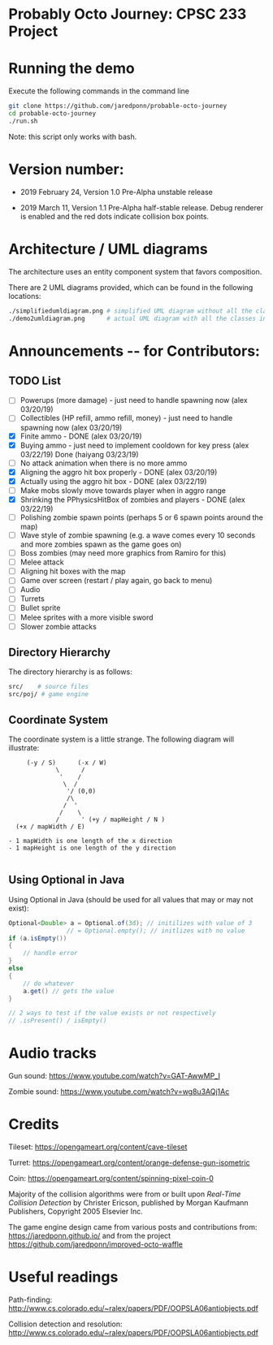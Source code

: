 # Probably Octo Journey: CPSC 233 Project


# Running the demo
Execute the following commands in the command line

```bash
git clone https://github.com/jaredponn/probable-octo-journey
cd probable-octo-journey
./run.sh 
```

Note: this script only works with bash.

# Version number:
- 2019 February 24, Version 1.0 Pre-Alpha unstable release

- 2019 March 11, Version 1.1 Pre-Alpha half-stable release. Debug renderer is enabled and the red dots indicate collision box points.


# Architecture / UML diagrams
The architecture uses an entity component system that favors composition.

There are 2 UML diagrams provided, which can be found in the following locations:
```bash
./simplifiedumldiagram.png # simplified UML diagram without all the classes
./demo2umldiagram.png      # actual UML diagram with all the classes in it
```

# Announcements -- for Contributors:

## TODO List
- [ ] Powerups (more damage) - just need to handle spawning now (alex 03/20/19)
- [ ] Collectibles (HP refill, ammo refill, money) - just need to handle spawning now (alex 03/20/19)
- [x] Finite ammo - DONE (alex 03/20/19)
- [x] Buying ammo - just need to implement cooldown for key press (alex 03/22/19) Done (haiyang 03/23/19)
- [ ] No attack animation when there is no more ammo 
- [x] Aligning the aggro hit box properly - DONE (alex 03/20/19) 
- [x] Actually using the aggro hit box - DONE (alex 03/22/19)
- [ ] Make mobs slowly move towards player when in aggro range 
- [x] Shrinking the PPhysicsHitBox of zombies and players - DONE (alex 03/22/19)
- [ ] Polishing zombie spawn points (perhaps 5 or 6 spawn points around the map)
- [ ] Wave style of zombie spawning (e.g. a wave comes every 10 seconds and more zombies spawn as the game goes on)
- [ ] Boss zombies (may need more graphics from Ramiro for this)
- [ ] Melee attack
- [ ] Aligning hit boxes with the map
- [ ] Game over screen (restart / play again, go back to menu)
- [ ] Audio
- [ ] Turrets
- [ ] Bullet sprite
- [ ] Melee sprites with a more visible sword
- [ ] Slower zombie attacks

## Directory Hierarchy
The directory hierarchy is as follows:
```bash
src/    # source files
src/poj/ # game engine
```

## Coordinate System
The coordinate system is a little strange. The following diagram will illustrate:
```
     (-y / S)      (-x / W)
             \      /
              '    /
               \  /
                '/ (0,0)
                /\
               /  '
              /    \
             /      ' (+y / mapHeight / N )
  (+x / mapWidth / E)

- 1 mapWidth is one length of the x direction
- 1 mapHeight is one length of the y direction


```

## Using Optional in Java
Using Optional in Java (should be used for all values that may or may not exist):
```Java
Optional<Double> a = Optional.of(3d); // initilizes with value of 3
                // = Optional.empty(); // initlizes with no value
if (a.isEmpty())
{
	// handle error
}
else
{
	// do whatever
	a.get() // gets the value
}

// 2 ways to test if the value exists or not respectively
// .isPresent() / isEmpty()
```

# Audio tracks
Gun sound: https://www.youtube.com/watch?v=GAT-AwwMP_I

Zombie sound: https://www.youtube.com/watch?v=wg8u3AQj1Ac

# Credits
Tileset: https://opengameart.org/content/cave-tileset


Turret: https://opengameart.org/content/orange-defense-gun-isometric


Coin: https://opengameart.org/content/spinning-pixel-coin-0



Majority of the collision algorithms were from or built upon *Real-Time Collision Detection* by Christer Ericson, published by Morgan Kaufmann Publishers, Copyright 2005 Elsevier Inc.


The game engine design came from various posts and contributions from: https://jaredponn.github.io/ and from the project https://github.com/jaredponn/improved-octo-waffle


# Useful readings
Path-finding: http://www.cs.colorado.edu/~ralex/papers/PDF/OOPSLA06antiobjects.pdf


Collision detection and resolution: http://www.cs.colorado.edu/~ralex/papers/PDF/OOPSLA06antiobjects.pdf



